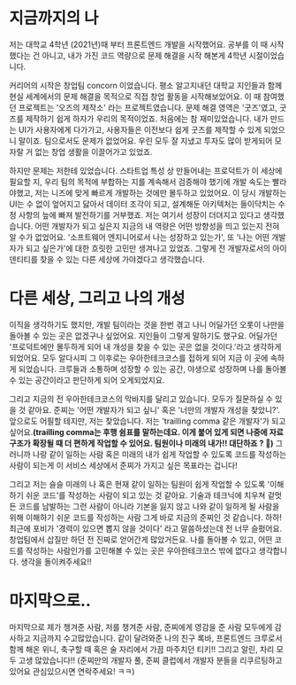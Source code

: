 # 지금까지의 나

저는 대학교 4학년 (2021년)때 부터 프론트엔드 개발을 시작했어요. 공부를 이 때 시작했다는 건 아니고, 내가 가진 코드 역량으로 문제 해결을 시작 해본게 4학년 시절이었습니다.

커리어의 시작은 창업팀 concorn 이었습니다. 평소 알고지내던 대학교 지인들과 함께 현실 세계에서의 문제 해결을 목적으로 직접 창업 활동을 시작해보았어요. 이 때 참여했던 프로젝트는 '오즈의 제작소' 라는 프로젝트였습니다. 문제 해결 영역은 '굿즈'였고, 굿즈를 제작하기 쉽게 하자가 우리의 목적이었죠. 처음에는 참 재미있었습니다. 내가 만드는 UI가 사용자에게 다가가고, 사용자들은 이전보다 쉽게 굿즈를 제작할 수 있게 되었으니 말이죠. 팀으로서도 문제가 없었어요. 우린 모두 잘 지냈고 투자도 많이 받게되어 모자랄 거 없는 창업 생활을 이끌어가고 있었죠.

하지만 문제는 저한테 있었습니다. 스타트업 특성 상 만들어내는 프로덕트가 이 세상에 필요할 지, 우리 팀의 목적에 부합하는 지를 계속해서 검증해야 했기에 개발 속도는 빨라야했고, 저는 니즈에 맞게 빠르게 개발하는 것에만 몰두하고 있었어요. 이 당시 개발하는 UI는 수 없이 엎어지고 닳아서 데이터 조각이 되고, 설계해둔 아키텍처는 들이닥치는 수정 사항의 늪에 빠져 발전하기를 거부했죠. 저는 여기서 성장이 더뎌지고 있다고 생각했습니다. 어떤 개발자가 되고 싶은지 지금의 내 역량은 어떤 방향성을 띄고 있는지 전혀 알 수가 없었어요. '소프트웨어 엔지니어로서 나는 성장하고 있는가', 또 '나는 어떤 개발자가 되고 싶은가'에 대한 흐릿한 고민만 생겨나고 있었죠. 그렇게 전 개발자로서의 아이덴티티를 찾을 수 있는 다른 세상에 가야겠다고 생각했습니다.

# 다른 세상, 그리고 나의 개성

이직을 생각하기도 했지만, 개발 팀이라는 것을 한번 겪고 나니 어딜가던 오롯이 나만을 돌아볼 수 있는 곳은 없겠구나 싶었어요. 지인들이 그렇게 말하기도 했구요. 어딜가던 '프로덕트에만 몰두하게 되어 내 개성을 찾을 수 있는 곳은 없을 것이다.'라고 생각하게 되었어요. 모두 알다시피 그 이후로는 우아한테크코스를 접하게 되어 지금 이 곳에 속하게 되었습니다. 크루들과 소통하며 성장할 수 있는 공간, 야생으로 성장하며 나를 돌아볼 수 있는 공간이라고 판단하게 되어 오게되었지요.

그리고 지금의 전 우아한테크코스의 막바지를 달리고 있습니다. 모두가 질문하실 수 있을 것 같아요. 준찌는 '어떤 개발자가 되고 싶니' 혹은 '너만의 개발자 개성을 찾았니?'. 앞으로도 어필할 테지만, 저는 찾았습니다. 저는 'trailling comma 같은 개발자'가 되고 싶어요.**(trailling comma는 후행 쉼표를 말하는데요. 이게 붙어 있게 되면 나중에 자료구조가 확장될 때 더 편하게 작업할 수 있어요. 팀원이나 미래의 내가!! 대단하죠 ? 👻)** 그러니까 나랑 같이 일하는 사람 혹은 미래의 내가 쉽게 작업할 수 있도록 코드를 작성하는 사람이 되는게 이 서비스 세상에서 준찌가 가지고 싶은 목표라는 겁니다!

그리고 저는 슬슬 미래의 나 혹은 현재 같이 일하는 팀원이 쉽게 작업할 수 있도록 '이해하기 쉬운 코드'를 작성하는 사람이 되고 있는 것 같아요. 기술과 테크닉에 치우쳐 겉멋든 코드를 남발하는 그런 사람이 아니라 기본을 잃지 않고 나와 같이 일하게 될 사람을 위해 이해하기 쉬운 코드를 작성하는 사람 그게 바로 지금의 준찌인 것 같습니다. 하하! 최근에 포비가 '경력이 있으면 뽑지 않을 것이다' 라고 말씀하셨는데 전 너무 슬펐어요. 창업팀에서 삽질만 하던 전 진짜로 얻어간게 많았거든요. 나를 돌아볼 수 있고, 어떤 코드를 작성하는 사람인가를 고민해볼 수 있는 곳은 우아한테크코스 밖에 없다고 생각합니다. 생각을 돌이켜주세요!!

# 마지막으로..

마지막으로 제가 챙겨준 사람, 저를 챙겨준 사람, 준찌에게 영감을 준 사람 모두에게 감사하고 지금까지 수고많았습니다. 같이 달려와준 나의 친구 록바, 프론트엔드 크루로서 함께 해온 위니, 축구할 때 혹은 술 자리에서 가끔 마주치던 티키!! 그리고 알린, 차리 모두 고생 많았습니다!! (준찌만의 개발자 풀, 준찌 클럽에서 개발자 분들을 리쿠르팅하고 있어요 관심있으시면 연락주세요! ㅋㅋ)
